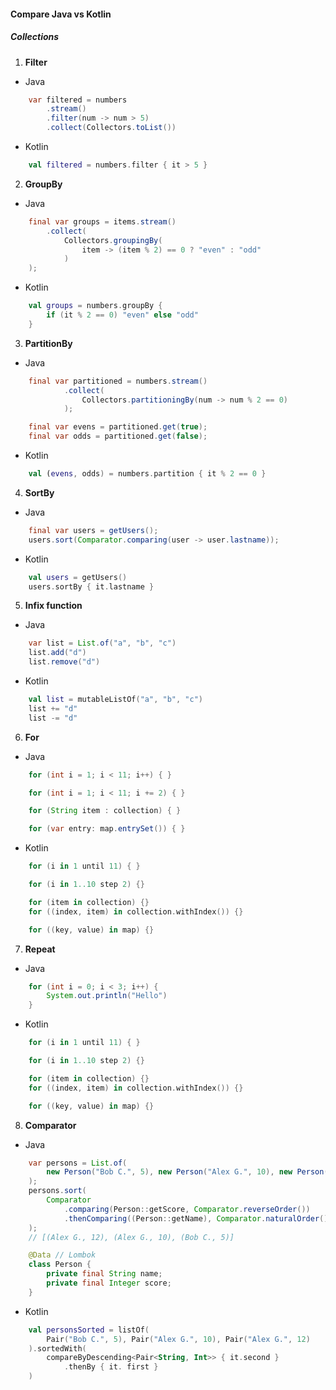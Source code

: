 #### Compare Java vs Kotlin
##### Collections
1. **Filter**
- Java
``` java
    var filtered = numbers
        .stream()
        .filter(num -> num > 5)
        .collect(Collectors.toList())
```
- Kotlin
``` kt
    val filtered = numbers.filter { it > 5 }
```

2. **GroupBy**
- Java
``` java
    final var groups = items.stream()
        .collect(
            Collectors.groupingBy(
                item -> (item % 2) == 0 ? "even" : "odd"
            )
    );
```
- Kotlin
``` kt
    val groups = numbers.groupBy {
        if (it % 2 == 0) "even" else "odd"
    }
```

3. **PartitionBy**
- Java
``` java
    final var partitioned = numbers.stream()
            .collect(
                Collectors.partitioningBy(num -> num % 2 == 0)
            );

    final var evens = partitioned.get(true);
    final var odds = partitioned.get(false);
```
- Kotlin
``` kt
    val (evens, odds) = numbers.partition { it % 2 == 0 }
```

4. **SortBy**
- Java
``` java
    final var users = getUsers();
    users.sort(Comparator.comparing(user -> user.lastname));
```
- Kotlin
``` kt
    val users = getUsers()
    users.sortBy { it.lastname }
```

5. **Infix function**
- Java
``` java
    var list = List.of("a", "b", "c")
    list.add("d")
    list.remove("d")
```
- Kotlin
``` kt
    val list = mutableListOf("a", "b", "c")
    list += "d"
    list -= "d"
```

6. **For**
- Java
``` java
    for (int i = 1; i < 11; i++) { }

    for (int i = 1; i < 11; i += 2) { }

    for (String item : collection) { }

    for (var entry: map.entrySet()) { }
```
- Kotlin
``` kt
    for (i in 1 until 11) { }

    for (i in 1..10 step 2) {}

    for (item in collection) {}
    for ((index, item) in collection.withIndex()) {}

    for ((key, value) in map) {}
```

7. **Repeat**
- Java
``` java
    for (int i = 0; i < 3; i++) {
        System.out.println("Hello")
    }
```
- Kotlin
``` kt
    for (i in 1 until 11) { }

    for (i in 1..10 step 2) {}

    for (item in collection) {}
    for ((index, item) in collection.withIndex()) {}

    for ((key, value) in map) {}
```

8. **Comparator**
- Java
``` java
    var persons = List.of(
        new Person("Bob C.", 5), new Person("Alex G.", 10), new Person("Alex G.", 12)
    );
    persons.sort(
        Comparator
            .comparing(Person::getScore, Comparator.reverseOrder())
            .thenComparing((Person::getName), Comparator.naturalOrder())
    );
    // [(Alex G., 12), (Alex G., 10), (Bob C., 5)]

    @Data // Lombok
    class Person {
        private final String name;
        private final Integer score;
    }
```
- Kotlin
``` kt
    val personsSorted = listOf(
        Pair("Bob C.", 5), Pair("Alex G.", 10), Pair("Alex G.", 12)
    ).sortedWith(
        compareByDescending<Pair<String, Int>> { it.second }
            .thenBy { it. first }
    )
```